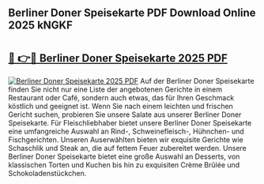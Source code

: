 ## Berliner Doner Speisekarte PDF Download Online 2025 kNGKF

# <h2><a href="http://gc5qa66.nevu.top/?p=Berliner+Doner+Speisekarte">🔗 👉🔴 Berliner Doner Speisekarte 2025 PDF</a></h2>

[![Berliner Doner Speisekarte 2025 PDF](https://i.imgur.com/dBaPXMq.png)](http://gc5qa66.nevu.top/?p=Berliner+Doner+Speisekarte)
Auf der Berliner Doner Speisekarte finden Sie nicht nur eine Liste der angebotenen Gerichte in einem Restaurant oder Café, sondern auch etwas, das für Ihren Geschmack köstlich und geeignet ist. Wenn Sie nach einem leichten und frischen Gericht suchen, probieren Sie unsere Salate aus unserer Berliner Doner Speisekarte. Für Fleischliebhaber bietet unsere Berliner Doner Speisekarte eine umfangreiche Auswahl an Rind-, Schweinefleisch-, Hühnchen- und Fischgerichten. Unseren Auserwählten bieten wir exquisite Gerichte wie Schaschlik und Steak an, die auf fettem Feuer zubereitet werden. Unsere Berliner Doner Speisekarte bietet eine große Auswahl an Desserts, von klassischen Torten und Kuchen bis hin zu exquisiten Crème Brûlée und Schokoladenstückchen.
